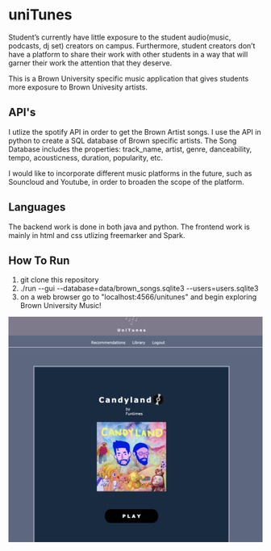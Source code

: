 # uniTunes

Student’s currently have little exposure to the student audio(music, podcasts, dj set) creators on campus.
Furthermore, student creators don’t have a platform to share their work with other students in a way that 
will garner their work the attention that they deserve.

This is a Brown University specific music application that gives students more exposure to Brown Univesity artists. 

## API's 

I utlize the spotify API in order to get the Brown Artist songs. I use the API in python to create a SQL database of 
Brown specific artists. The Song Database includes the properties: track_name, artist, genre, danceability, tempo, 
acousticness, duration, popularity, etc. 

I would like to incorporate different music platforms in the future, such as Souncloud and Youtube, in order 
to broaden the scope of the platform. 

## Languages 

The backend work is done in both java and python. The frontend work is mainly in html and css utlizing 
freemarker and Spark. 

## How To Run

1. git clone this repository 
2. ./run --gui --database=data/brown_songs.sqlite3 --users=users.sqlite3
3. on a web browser go to "localhost:4566/unitunes" and begin exploring Brown University Music!

![Recommended Song Page](song.png)



